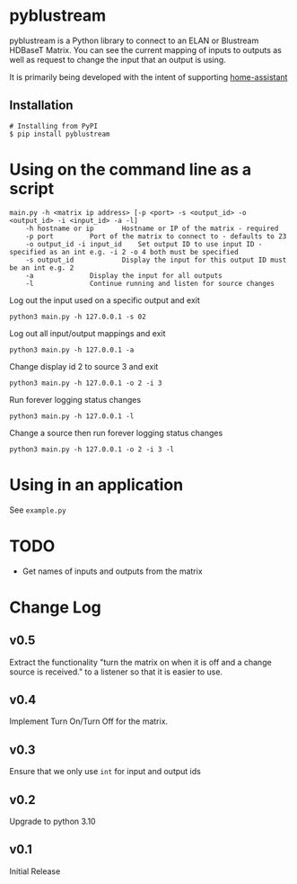 pyblustream
===========

pyblustream is a Python library to connect to an ELAN or Blustream HDBaseT Matrix. You can see the current mapping of inputs to outputs as well as 
request to change the input that an output is using.

It is primarily being developed with the intent of supporting [home-assistant](https://github.com/home-assistant/home-assistant)


Installation
------------

    # Installing from PyPI
    $ pip install pyblustream

Using on the command line as a script
=====================================


    main.py -h <matrix ip address> [-p <port> -s <output_id> -o <output_id> -i <input_id> -a -l]
	    -h hostname or ip		Hostname or IP of the matrix - required
	    -p port			Port of the matrix to connect to - defaults to 23
	    -o output_id -i input_id	Set output ID to use input ID - specified as an int e.g. -i 2 -o 4 both must be specified
	    -s output_id	        Display the input for this output ID must be an int e.g. 2
	    -a				Display the input for all outputs
	    -l				Continue running and listen for source changes

Log out the input used on a specific output and exit

    python3 main.py -h 127.0.0.1 -s 02

Log out all input/output mappings and exit

    python3 main.py -h 127.0.0.1 -a

Change display id 2 to source 3 and exit

    python3 main.py -h 127.0.0.1 -o 2 -i 3

Run forever logging status changes

    python3 main.py -h 127.0.0.1 -l

Change a source then run forever logging status changes

    python3 main.py -h 127.0.0.1 -o 2 -i 3 -l


Using in an application
=======================

See `example.py`
    
    
TODO
=======================

* Get names of inputs and outputs from the matrix
    
Change Log
=======================

v0.5
------------

Extract the functionality "turn the matrix on when it is off and a change source is received." to a listener
so that it is easier to use.

v0.4
------------

Implement Turn On/Turn Off for the matrix.

v0.3
------------

Ensure that we only use `int` for input and output ids

v0.2
------------

Upgrade to python 3.10

v0.1
------------

Initial Release